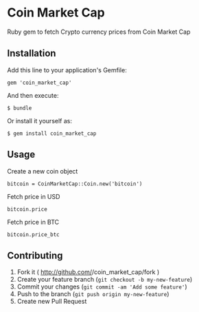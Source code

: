 # Coin Market Cap

Ruby gem to fetch Crypto currency prices from Coin Market Cap

## Installation

Add this line to your application's Gemfile:

    gem 'coin_market_cap'

And then execute:

    $ bundle

Or install it yourself as:

    $ gem install coin_market_cap

## Usage

Create a new coin object

	bitcoin = CoinMarketCap::Coin.new('bitcoin')

Fetch price in USD

	bitcoin.price

Fetch price in BTC

	bitcoin.price_btc

## Contributing

1. Fork it ( http://github.com/<my-github-username>/coin_market_cap/fork )
2. Create your feature branch (`git checkout -b my-new-feature`)
3. Commit your changes (`git commit -am 'Add some feature'`)
4. Push to the branch (`git push origin my-new-feature`)
5. Create new Pull Request
